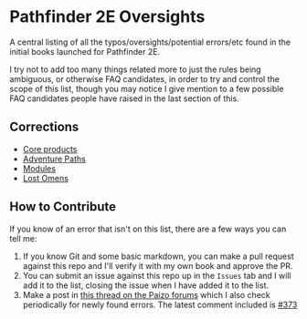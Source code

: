 # Pathfinder 2E Oversights
A central listing of all the typos/oversights/potential errors/etc found in the initial books launched for Pathfinder 2E.

I try not to add too many things related more to just the rules being ambiguous, or otherwise FAQ candidates, in order to try and control the scope of this list, though you may notice I give mention to a few possible FAQ candidates people have raised in the last section of this.

## Corrections

* [Core products](./Core)
* [Adventure Paths](./AdventurePaths)
* [Modules](./Modules)
* [Lost Omens](./LostOmens)

## How to Contribute

If you know of an error that isn't on this list, there are a few ways you can tell me:

1. If you know Git and some basic markdown, you can make a pull request against this repo and I'll verify it with my own book and approve the PR.
2. You can submit an issue against this repo up in the `Issues` tab and I will add it to the list, closing the issue when I have added it to the list.
3. Make a post in [this thread on the Paizo forums][update thread] which I also check periodically for newly found errors.
  The latest comment included is
  [#373][latest update]

[update thread]: https://paizo.com/threads/rzs42nmp&TyposMistakesEtc-in-2E-Books-Collection
[latest update]: https://paizo.com/threads/rzs42nmp&page=8?TyposMistakesEtc-in-2E-Books-Collection#381
